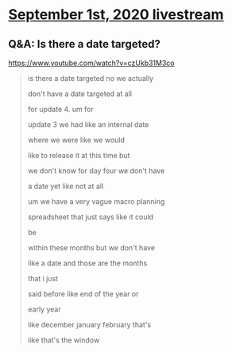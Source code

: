 # [September 1st, 2020 livestream](../2020-09-01.md)
## Q&A: Is there a date targeted?
https://www.youtube.com/watch?v=czUkb31M3co
> is there a date targeted no we actually
> 
> don't have a date targeted at all
> 
> for update 4. um for
> 
> update 3 we had like an internal date
> 
> where we were like we would
> 
> like to release it at this time but
> 
> we don't know for day four we don't have
> 
> a date yet like not at all
> 
> um we have a very vague macro planning
> 
> spreadsheet that just says like it could
> 
> be
> 
> within these months but we don't have
> 
> like a date and those are the months
> 
> that i just
> 
> said before like end of the year or
> 
> early year
> 
> like december january february that's
> 
> like that's the window
> 

